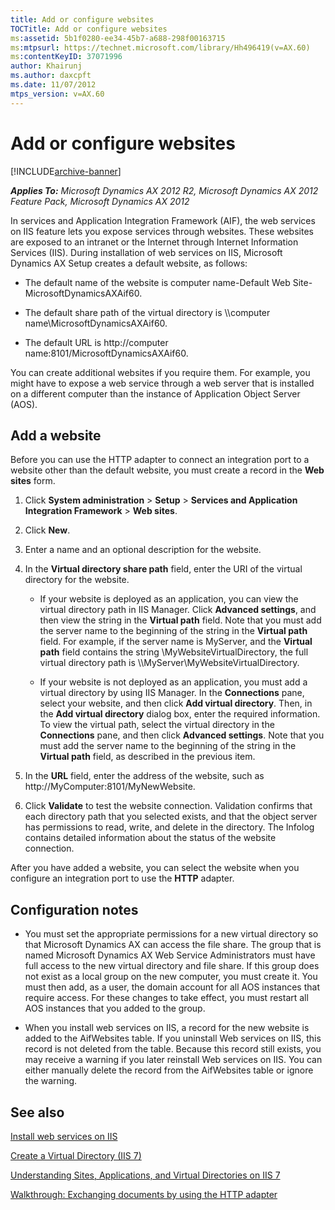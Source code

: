 ```yaml
---
title: Add or configure websites
TOCTitle: Add or configure websites
ms:assetid: 5b1f0280-ee34-45b7-a688-298f00163715
ms:mtpsurl: https://technet.microsoft.com/library/Hh496419(v=AX.60)
ms:contentKeyID: 37071996
author: Khairunj
ms.author: daxcpft
ms.date: 11/07/2012
mtps_version: v=AX.60
---
```


# Add or configure websites 


[!INCLUDE[archive-banner](includes/archive-banner.md)]


_**Applies To:** Microsoft Dynamics AX 2012 R2, Microsoft Dynamics AX 2012 Feature Pack, Microsoft Dynamics AX 2012_

In services and Application Integration Framework (AIF), the web services on IIS feature lets you expose services through websites. These websites are exposed to an intranet or the Internet through Internet Information Services (IIS). During installation of web services on IIS, Microsoft Dynamics AX Setup creates a default website, as follows:

  - The default name of the website is computer name-Default Web Site-MicrosoftDynamicsAXAif60.

  - The default share path of the virtual directory is \\\\computer name\\MicrosoftDynamicsAXAif60.

  - The default URL is http://computer name:8101/MicrosoftDynamicsAXAif60.

You can create additional websites if you require them. For example, you might have to expose a web service through a web server that is installed on a different computer than the instance of Application Object Server (AOS).

## Add a website

Before you can use the HTTP adapter to connect an integration port to a website other than the default website, you must create a record in the **Web sites** form.

1.  Click **System administration** \> **Setup** \> **Services and Application Integration Framework** \> **Web sites**.

2.  Click **New**.

3.  Enter a name and an optional description for the website.

4.  In the **Virtual directory share path** field, enter the URI of the virtual directory for the website.
    
      - If your website is deployed as an application, you can view the virtual directory path in IIS Manager. Click **Advanced settings**, and then view the string in the **Virtual path** field. Note that you must add the server name to the beginning of the string in the **Virtual path** field. For example, if the server name is MyServer, and the **Virtual path** field contains the string \\MyWebsiteVirtualDirectory, the full virtual directory path is \\\\MyServer\\MyWebsiteVirtualDirectory.
    
      - If your website is not deployed as an application, you must add a virtual directory by using IIS Manager. In the **Connections** pane, select your website, and then click **Add virtual directory**. Then, in the **Add virtual directory** dialog box, enter the required information. To view the virtual path, select the virtual directory in the **Connections** pane, and then click **Advanced settings**. Note that you must add the server name to the beginning of the string in the **Virtual path** field, as described in the previous item.

5.  In the **URL** field, enter the address of the website, such as http://MyComputer:8101/MyNewWebsite.

6.  Click **Validate** to test the website connection. Validation confirms that each directory path that you selected exists, and that the object server has permissions to read, write, and delete in the directory. The Infolog contains detailed information about the status of the website connection.

After you have added a website, you can select the website when you configure an integration port to use the **HTTP** adapter.

## Configuration notes

  - You must set the appropriate permissions for a new virtual directory so that Microsoft Dynamics AX can access the file share. The group that is named Microsoft Dynamics AX Web Service Administrators must have full access to the new virtual directory and file share. If this group does not exist as a local group on the new computer, you must create it. You must then add, as a user, the domain account for all AOS instances that require access. For these changes to take effect, you must restart all AOS instances that you added to the group.

  - When you install web services on IIS, a record for the new website is added to the AifWebsites table. If you uninstall Web services on IIS, this record is not deleted from the table. Because this record still exists, you may receive a warning if you later reinstall Web services on IIS. You can either manually delete the record from the AifWebsites table or ignore the warning.

## See also

[Install web services on IIS](install-web-services-on-iis.md)

[Create a Virtual Directory (IIS 7)](https://go.microsoft.com/fwlink/?linkid=230439)

[Understanding Sites, Applications, and Virtual Directories on IIS 7](https://go.microsoft.com/fwlink/?linkid=230441)

[Walkthrough: Exchanging documents by using the HTTP adapter](walkthrough-exchanging-documents-by-using-the-http-adapter.md)

